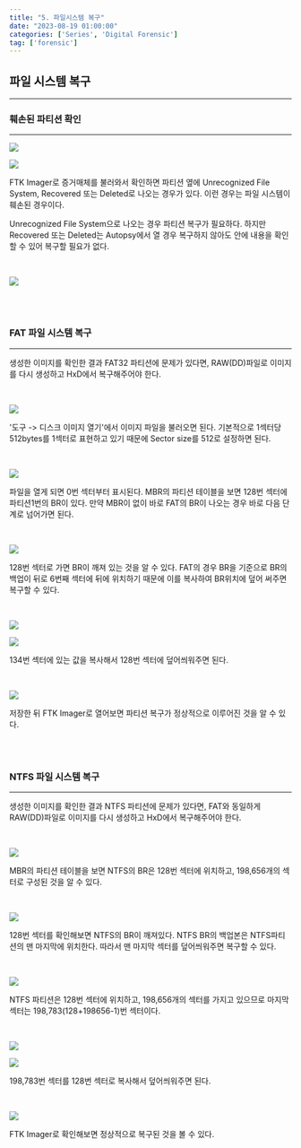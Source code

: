 ```yaml
---
title: "5. 파일시스템 복구"
date: "2023-08-19 01:00:00"
categories: ['Series', 'Digital Forensic']
tag: ['forensic']
---
```


## **파일 시스템 복구**
----

### 훼손된 파티션 확인
---

![](/assets/images/2023-08-19-forensic5/2023-08-19-00-49-48.png)

![](/assets/images/2023-08-19-forensic5/2023-08-19-00-50-50.png)

FTK Imager로 증거매체를 불러와서 확인하면 파티션 옆에 Unrecognized File System, Recovered 또는 Deleted로 나오는 경우가 있다. 이런 경우는 파일 시스템이 훼손된 경우이다.

Unrecognized File System으로 나오는 경우 파티션 복구가 필요하다. 하지만 Recovered 또는 Deleted는 Autopsy에서 열 경우 복구하지 않아도 안에 내용을 확인할 수 있어 복구할 필요가 없다.

<br>

![](/assets/images/2023-08-19-forensic5/2023-08-19-00-54-21.png)

<br>
<br>

### FAT 파일 시스템 복구
---

생성한 이미지를 확인한 결과 FAT32 파티션에 문제가 있다면, RAW(DD)파일로 이미지를 다시 생성하고 HxD에서 복구해주어야 한다.

<br>

![](/assets/images/2023-08-19-forensic5/2023-08-19-01-01-36.png)

'도구 -> 디스크 이미지 열기'에서 이미지 파일을 불러오면 된다. 기본적으로 1섹터당 512bytes를 1섹터로 표현하고 있기 때문에 Sector size를 512로 설정하면 된다.

<br>

![](/assets/images/2023-08-19-forensic5/2023-08-19-01-05-26.png)

파일을 열게 되면 0번 섹터부터 표시된다. MBR의 파티션 테이블을 보면 128번 섹터에 파티션1번의 BR이 있다. 만약 MBR이 없이 바로 FAT의 BR이 나오는 경우 바로 다음 단계로 넘어가면 된다.

<br>

![](/assets/images/2023-08-19-forensic5/2023-08-19-01-11-22.png)

128번 섹터로 가면 BR이 깨져 있는 것을 알 수 있다. FAT의 경우 BR을 기준으로 BR의 백업이 뒤로 6번째 섹터에 뒤에 위치하기 때문에 이를 복사하여 BR위치에 덮어 써주면 복구할 수 있다.

<br>

![](/assets/images/2023-08-19-forensic5/2023-08-19-01-13-25.png)

![](/assets/images/2023-08-19-forensic5/2023-08-19-01-15-52.png)

134번 섹터에 있는 값을 복사해서 128번 섹터에 덮어씌워주면 된다. 

<br>

![](/assets/images/2023-08-19-forensic5/2023-08-19-01-19-54.png)

저장한 뒤 FTK Imager로 열어보면 파티션 복구가 정상적으로 이루어진 것을 알 수 있다.

<br>
<br>

### NTFS 파일 시스템 복구
---

생성한 이미지를 확인한 결과 NTFS 파티션에 문제가 있다면, FAT와 동일하게 RAW(DD)파일로 이미지를 다시 생성하고 HxD에서 복구해주어야 한다.

<br>

![](/assets/images/2023-08-19-forensic5/2023-08-20-23-33-04.png)

MBR의 파티션 테이블을 보면 NTFS의 BR은 128번 섹터에 위치하고, 198,656개의 섹터로 구성된 것을 알 수 있다.

<br>

![](/assets/images/2023-08-19-forensic5/2023-08-20-23-35-06.png)

128번 섹터를 확인해보면 NTFS의 BR이 깨져있다. NTFS BR의 백업본은 NTFS파티션의 맨 마지막에 위치한다. 따라서 맨 마지막 섹터를 덮어씌워주면 복구할 수 있다.

<br>

![](/assets/images/2023-08-19-forensic5/2023-08-20-23-36-57.png)

NTFS 파티션은 128번 섹터에 위치하고, 198,656개의 섹터를 가지고 있으므로 마지막 섹터는 198,783(128+198656-1)번 섹터이다. 

<br>

![](/assets/images/2023-08-19-forensic5/2023-08-20-23-39-41.png)

![](/assets/images/2023-08-19-forensic5/2023-08-20-23-41-29.png)

198,783번 섹터를 128번 섹터로 복사해서 덮어씌워주면 된다.

<br>

![](/assets/images/2023-08-19-forensic5/2023-08-20-23-42-54.png)

FTK Imager로 확인해보면 정상적으로 복구된 것을 볼 수 있다.